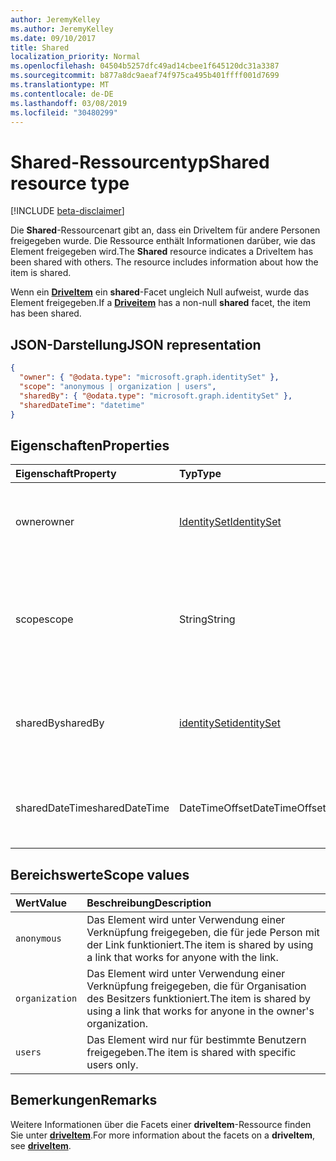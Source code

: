 ```yaml
---
author: JeremyKelley
ms.author: JeremyKelley
ms.date: 09/10/2017
title: Shared
localization_priority: Normal
ms.openlocfilehash: 04504b5257dfc49ad14cbee1f645120dc31a3387
ms.sourcegitcommit: b877a8dc9aeaf74f975ca495b401ffff001d7699
ms.translationtype: MT
ms.contentlocale: de-DE
ms.lasthandoff: 03/08/2019
ms.locfileid: "30480299"
---
```

# <a name="shared-resource-type"></a><span data-ttu-id="8ab10-102">Shared-Ressourcentyp</span><span class="sxs-lookup"><span data-stu-id="8ab10-102">Shared resource type</span></span>

[!INCLUDE [beta-disclaimer](../../includes/beta-disclaimer.md)]

<span data-ttu-id="8ab10-p101">Die **Shared**-Ressourcenart gibt an, dass ein DriveItem für andere Personen freigegeben wurde. Die Ressource enthält Informationen darüber, wie das Element freigegeben wird.</span><span class="sxs-lookup"><span data-stu-id="8ab10-p101">The **Shared** resource indicates a DriveItem has been shared with others. The resource includes information about how the item is shared.</span></span>

<span data-ttu-id="8ab10-105">Wenn ein [**DriveItem**](driveitem.md) ein **shared**-Facet ungleich Null aufweist, wurde das Element freigegeben.</span><span class="sxs-lookup"><span data-stu-id="8ab10-105">If a [**Driveitem**](driveitem.md) has a non-null **shared** facet, the item has been shared.</span></span>

## <a name="json-representation"></a><span data-ttu-id="8ab10-106">JSON-Darstellung</span><span class="sxs-lookup"><span data-stu-id="8ab10-106">JSON representation</span></span>

<!-- {
  "blockType": "resource",
  "@odata.type": "microsoft.graph.shared",
  "optionalProperties": [ "sharedBy", "sharedDateTime" ]
}-->

```json
{
  "owner": { "@odata.type": "microsoft.graph.identitySet" },
  "scope": "anonymous | organization | users",
  "sharedBy": { "@odata.type": "microsoft.graph.identitySet" },
  "sharedDateTime": "datetime"
}
```

## <a name="properties"></a><span data-ttu-id="8ab10-107">Eigenschaften</span><span class="sxs-lookup"><span data-stu-id="8ab10-107">Properties</span></span>

| <span data-ttu-id="8ab10-108">Eigenschaft</span><span class="sxs-lookup"><span data-stu-id="8ab10-108">Property</span></span>       | <span data-ttu-id="8ab10-109">Typ</span><span class="sxs-lookup"><span data-stu-id="8ab10-109">Type</span></span>                          | <span data-ttu-id="8ab10-110">Beschreibung</span><span class="sxs-lookup"><span data-stu-id="8ab10-110">Description</span></span>
| :------------- |:------------------------------|:----------------------------
| <span data-ttu-id="8ab10-111">owner</span><span class="sxs-lookup"><span data-stu-id="8ab10-111">owner</span></span>          | [<span data-ttu-id="8ab10-112">IdentitySet</span><span class="sxs-lookup"><span data-stu-id="8ab10-112">IdentitySet</span></span>](identityset.md) | <span data-ttu-id="8ab10-p102">Die Identität der der Besitzer des freigegebenen Elements. Schreibgeschützt.</span><span class="sxs-lookup"><span data-stu-id="8ab10-p102">The identity of the owner of the shared item. Read-only.</span></span>
| <span data-ttu-id="8ab10-115">scope</span><span class="sxs-lookup"><span data-stu-id="8ab10-115">scope</span></span>          | <span data-ttu-id="8ab10-116">String</span><span class="sxs-lookup"><span data-stu-id="8ab10-116">String</span></span>                        | <span data-ttu-id="8ab10-p103">Gibt den Bereich der Freigabe des Elements an: `anonymous`, `organization` oder `users`. Schreibgeschützt.</span><span class="sxs-lookup"><span data-stu-id="8ab10-p103">Indicates the scope of how the item is shared: `anonymous`, `organization`, or `users`. Read-only.</span></span>
| <span data-ttu-id="8ab10-119">sharedBy</span><span class="sxs-lookup"><span data-stu-id="8ab10-119">sharedBy</span></span>       | [<span data-ttu-id="8ab10-120">identitySet</span><span class="sxs-lookup"><span data-stu-id="8ab10-120">identitySet</span></span>](identityset.md) | <span data-ttu-id="8ab10-p104">Die Identität des Benutzers, der das Element freigegeben hat. Schreibgeschützt.</span><span class="sxs-lookup"><span data-stu-id="8ab10-p104">The identity of the user who shared the item. Read-only.</span></span>
| <span data-ttu-id="8ab10-123">sharedDateTime</span><span class="sxs-lookup"><span data-stu-id="8ab10-123">sharedDateTime</span></span> | <span data-ttu-id="8ab10-124">DateTimeOffset</span><span class="sxs-lookup"><span data-stu-id="8ab10-124">DateTimeOffset</span></span>                | <span data-ttu-id="8ab10-p105">UTC-Datum und -Uhrzeit der Elementfreigabe. Schreibgeschützt.</span><span class="sxs-lookup"><span data-stu-id="8ab10-p105">The UTC date and time when the item was shared. Read-only.</span></span>

## <a name="scope-values"></a><span data-ttu-id="8ab10-127">Bereichswerte</span><span class="sxs-lookup"><span data-stu-id="8ab10-127">Scope values</span></span>

| <span data-ttu-id="8ab10-128">Wert</span><span class="sxs-lookup"><span data-stu-id="8ab10-128">Value</span></span>          | <span data-ttu-id="8ab10-129">Beschreibung</span><span class="sxs-lookup"><span data-stu-id="8ab10-129">Description</span></span>                                                                           |
|:---------------|:--------------------------------------------------------------------------------------|
| `anonymous`    | <span data-ttu-id="8ab10-130">Das Element wird unter Verwendung einer Verknüpfung freigegeben, die für jede Person mit der Link funktioniert.</span><span class="sxs-lookup"><span data-stu-id="8ab10-130">The item is shared by using a link that works for anyone with the link.</span></span>               |
| `organization` | <span data-ttu-id="8ab10-131">Das Element wird unter Verwendung einer Verknüpfung freigegeben, die für Organisation des Besitzers funktioniert.</span><span class="sxs-lookup"><span data-stu-id="8ab10-131">The item is shared by using a link that works for anyone in the owner's organization.</span></span> |
| `users`        | <span data-ttu-id="8ab10-132">Das Element wird nur für bestimmte Benutzern freigegeben.</span><span class="sxs-lookup"><span data-stu-id="8ab10-132">The item is shared with specific users only.</span></span>                                          |

## <a name="remarks"></a><span data-ttu-id="8ab10-133">Bemerkungen</span><span class="sxs-lookup"><span data-stu-id="8ab10-133">Remarks</span></span>

<span data-ttu-id="8ab10-134">Weitere Informationen über die Facets einer **driveItem**-Ressource finden Sie unter [**driveItem**](driveitem.md).</span><span class="sxs-lookup"><span data-stu-id="8ab10-134">For more information about the facets on a **driveItem**, see [**driveItem**](driveitem.md).</span></span>

<!--
{
  "type": "#page.annotation",
  "description": "The shared facet provides info about shared items.",
  "keywords": "shared,share,item,facet,onedrive",
  "section": "documentation",
  "tocPath": "Facets/Shared",
  "suppressions": [
    "Error: /api-reference/beta/resources/shared.md:\r\n      Exception processing links.\r\n    System.ArgumentException: Link Definition was null. Link text: !INCLUDE [beta-disclaimer](../../includes/beta-disclaimer.md)\r\n      at ApiDoctor.Validation.DocFile.get_LinkDestinations()\r\n      at ApiDoctor.Validation.DocSet.ValidateLinks(Boolean includeWarnings, String[] relativePathForFiles, IssueLogger issues, Boolean requireFilenameCaseMatch, Boolean printOrphanedFiles)"
  ]
}
-->
